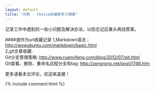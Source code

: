 ```yaml
---
layout: default
title: "问答 - theice的编程学习博客"
---
```

记录工作中遇到的一些小问题及解决办法，以防忘记后重头再找答案。

####或作为url收藏记录
1,Markdown语法：<http://wowubuntu.com/markdown/basic.html>  
2,git文章收藏:  
Git分支管理策略: <http://www.ruanyifeng.com/blog/2012/07/git.html>    
Git查看、删除、重命名远程分支和tag: <http://zengrong.net/post/1746.htm>

更多请看本文评论，欢迎来盖楼！

<!-- Blog Comments -->
<div class="media">
  {% include comment.html %} 
</div>
